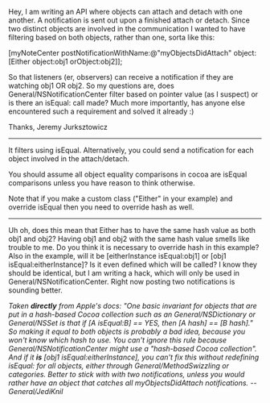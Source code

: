 Hey,
I am writing an API where objects can attach and detach with one another. A notification is sent out upon a finished attach or detach. Since two distinct objects are involved in the communication I wanted to have filtering based on both objects, rather than one, sorta like this:

    
[myNoteCenter postNotificationWithName:@"myObjectsDidAttach"
    object:[Either object:obj1 orObject:obj2]];


So that listeners (er, observers) can receive a notification if they are watching obj1 OR obj2. So my questions are, does General/NSNotificationCenter filter based on pointer value (as I suspect) or is there an isEqual: call made? Much more importantly, has anyone else encountered such a requirement and solved it already :)

Thanks,
Jeremy Jurksztowicz

----

It filters using isEqual.  Alternatively, you could send a notification for each object involved in the attach/detach.

You should assume all object equality comparisons in cocoa are isEqual comparisons unless you have reason to think otherwise.

Note that if you make a custom class ("Either" in your example) and override     isEqual then you need to override     hash as well.

----

Uh oh, does this mean that Either has to have the same hash value as both obj1 and obj2? Having obj1 and obj2 with the same hash value smells like trouble to me. Do you think it is necessary to override hash in this example? Also in the example, will it be     [eitherInstance isEqual:obj1] or     [obj1 isEqual:eitherInstance]? Is it even defined which will be called? I know they should be identical, but I am writing a hack, which will only be used in General/NSNotificationCenter. Right now posting two notifications is sounding better.

*Taken **directly** from Apple's docs: "One basic invariant for objects that are put in a hash-based Cocoa collection such as an General/NSDictionary or General/NSSet is that if [A isEqual:B] == YES, then [A hash] == [B hash]." So making it equal to both objects is probably a bad idea, because you won't know which hash to use. You can't ignore this rule because General/NSNotificationCenter might use a "hash-based Cocoa collection". And if it **is**     [obj1 isEqual:eitherInstance], you can't fix this without redefining     isEqual: for all objects, either through General/MethodSwizzling or categories. Better to stick with with two notifications, unless you would rather have an object that catches all     myObjectsDidAttach notifications. --General/JediKnil*